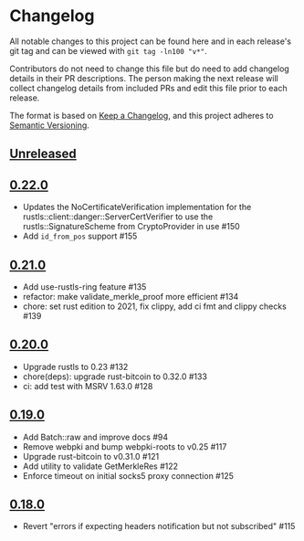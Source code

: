 # Changelog

All notable changes to this project can be found here and in each release's git tag and can be viewed with `git tag -ln100 "v*"`.

Contributors do not need to change this file but do need to add changelog details in their PR descriptions. The person making the next release will collect changelog details from included PRs and edit this file prior to each release.

The format is based on [Keep a Changelog](https://keepachangelog.com/en/1.0.0/),
and this project adheres to [Semantic Versioning](https://semver.org/spec/v2.0.0.html).

## [Unreleased]

## [0.22.0]

 - Updates the NoCertificateVerification implementation for the rustls::client::danger::ServerCertVerifier to use the rustls::SignatureScheme from CryptoProvider in use #150
 - Add `id_from_pos` support #155

## [0.21.0]

 - Add use-rustls-ring feature #135
 - refactor: make validate_merkle_proof more efficient #134
 - chore: set rust edition to 2021, fix clippy, add ci fmt and clippy checks #139

## [0.20.0]

- Upgrade rustls to 0.23 #132
- chore(deps): upgrade rust-bitcoin to 0.32.0 #133
- ci: add test with MSRV 1.63.0 #128

## [0.19.0]

 - Add Batch::raw and improve docs #94
 - Remove webpki and bump webpki-roots to v0.25 #117
 - Upgrade rust-bitcoin to v0.31.0 #121
 - Add utility to validate GetMerkleRes #122
 - Enforce timeout on initial socks5 proxy connection #125

## [0.18.0]

 - Revert "errors if expecting headers notification but not subscribed" #115

[0.18.0]: https://github.com/bitcoindevkit/rust-electrum-client/compare/0.17.0...0.18.0
[0.19.0]: https://github.com/bitcoindevkit/rust-electrum-client/compare/0.18.0...v0.19.0
[0.20.0]: https://github.com/bitcoindevkit/rust-electrum-client/compare/0.19.0...v0.20.0
[0.21.0]: https://github.com/bitcoindevkit/rust-electrum-client/compare/0.20.0...v0.21.0
[0.22.0]: https://github.com/bitcoindevkit/rust-electrum-client/compare/0.21.0...v0.22.0
[Unreleased]: https://github.com/bitcoindevkit/rust-electrum-client/compare/0.22.0...HEAD

